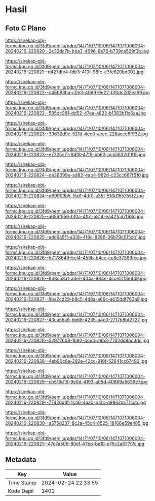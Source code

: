 # Hasil

## Foto C Plano

https://sirekap-obj-formc.kpu.go.id/3fd9/pemilu/pdpr/14/71/07/10/06/1471071006004-20240216-220820--2e32dc7b-bba3-4696-8a72-b739ca529f3b.jpg

https://sirekap-obj-formc.kpu.go.id/3fd9/pemilu/pdpr/14/71/07/10/06/1471071006004-20240216-220821--d427dfe4-fdb3-410f-98fc-e3fe620bd002.jpg

https://sirekap-obj-formc.kpu.go.id/3fd9/pemilu/pdpr/14/71/07/10/06/1471071006004-20240216-220822--c48b83ba-c0e3-4069-9e22-bf0dc2d2ea99.jpg

https://sirekap-obj-formc.kpu.go.id/3fd9/pemilu/pdpr/14/71/07/10/06/1471071006004-20240216-220822--585dc981-dd52-47ea-a822-b1383b11c6aa.jpg

https://sirekap-obj-formc.kpu.go.id/3fd9/pemilu/pdpr/14/71/07/10/06/1471071006004-20240216-220823--39632d9c-521d-4ee0-aeec-228acec6f932.jpg

https://sirekap-obj-formc.kpu.go.id/3fd9/pemilu/pdpr/14/71/07/10/06/1471071006004-20240216-220823--e7225c71-94f8-47f9-bb63-acb5632d1815.jpg

https://sirekap-obj-formc.kpu.go.id/3fd9/pemilu/pdpr/14/71/07/10/06/1471071006004-20240216-220824--da36699e-ad82-4ab4-982d-c23cc687f510.jpg

https://sirekap-obj-formc.kpu.go.id/3fd9/pemilu/pdpr/14/71/07/10/06/1471071006004-20240216-220824--d69903b5-f5d1-4df0-a35f-510d155755f2.jpg

https://sirekap-obj-formc.kpu.go.id/3fd9/pemilu/pdpr/14/71/07/10/06/1471071006004-20240216-220825--a656f956-bf0a-4fb1-a814-ea421cd7f68d.jpg

https://sirekap-obj-formc.kpu.go.id/3fd9/pemilu/pdpr/14/71/07/10/06/1471071006004-20240216-220825--edd9a5f1-e33b-4f8c-8286-06b79c615cb1.jpg

https://sirekap-obj-formc.kpu.go.id/3fd9/pemilu/pdpr/14/71/07/10/06/1471071006004-20240216-220826--57178649-5cf4-459b-b4cc-cc8e37399fce.jpg

https://sirekap-obj-formc.kpu.go.id/3fd9/pemilu/pdpr/14/71/07/10/06/1471071006004-20240216-220826--838c58a1-a3e1-404a-984e-4cce51f3e449.jpg

https://sirekap-obj-formc.kpu.go.id/3fd9/pemilu/pdpr/14/71/07/10/06/1471071006004-20240216-220827--8ba2cd29-b8c5-4d8a-a66c-ab15ddf763a9.jpg

https://sirekap-obj-formc.kpu.go.id/3fd9/pemilu/pdpr/14/71/07/10/06/1471071006004-20240216-220827--43ca55a9-bb68-4235-a4c0-2717b8bf2727.jpg

https://sirekap-obj-formc.kpu.go.id/3fd9/pemilu/pdpr/14/71/07/10/06/1471071006004-20240216-220828--52972608-1b92-4ce4-a8b3-77d2dd8bc3dc.jpg

https://sirekap-obj-formc.kpu.go.id/3fd9/pemilu/pdpr/14/71/07/10/06/1471071006004-20240216-220828--4eb90c8a-292e-42cc-918f-52641cc67492.jpg

https://sirekap-obj-formc.kpu.go.id/3fd9/pemilu/pdpr/14/71/07/10/06/1471071006004-20240216-220829--cb516d19-9e0d-4193-a05d-40869a5639e7.jpg

https://sirekap-obj-formc.kpu.go.id/3fd9/pemilu/pdpr/14/71/07/10/06/1471071006004-20240216-220829--77426ddf-1c46-4aa0-b13c-d9862dc71ccb.jpg

https://sirekap-obj-formc.kpu.go.id/3fd9/pemilu/pdpr/14/71/07/10/06/1471071006004-20240216-220830--a575d237-8c2a-45c4-8525-18166e59e485.jpg

https://sirekap-obj-formc.kpu.go.id/3fd9/pemilu/pdpr/14/71/07/10/06/1471071006004-20240216-220821--47e7a506-80ef-47bb-be10-e75c2a677f7c.jpg


## Metadata

| Key        | Value               |
| ---------- | ------------------- |
| Time Stamp | 2024-02-24 22:33:55 |
| Kode Dapil | 1401                |




